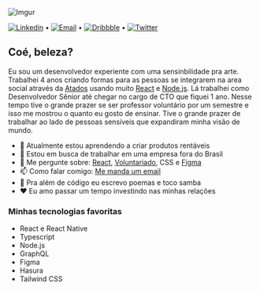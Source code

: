 ![Imgur](https://i.imgur.com/vr2vkm4.png)

[![Linkedin](https://img.shields.io/badge/-Linkedin-blue?style=flat-rounded&logo=Linkedin&logoColor=white&link=https://www.linkedin.com/in/josias-furtado-028500190/)](https://www.linkedin.com/in/vinpac/) • 
[![Email](https://img.shields.io/badge/-Email-c14438?style=flat-rounded&logo=Gmail&logoColor=white&link=mailto:vin175pacheco@gmail.com)](mailto:vin175pacheco@gmail.com) • 
[![Dribbble](https://img.shields.io/badge/-Dribbble-c14438?style=flat-rounded&logo=Dribbble&color=ea4c89&logoColor=white&link=https://dribbble.com/vinpac)](https://dribbble.com/vinpac) • 
[![Twitter](https://img.shields.io/badge/-Dribbble-c14438?style=flat-rounded&logo=Twitter&color=1da1f2&logoColor=white&link=https://twitter.com/sambacode)](https://twitter.com/sambacode)


## Coé, beleza?
Eu sou um desenvolvedor experiente com uma sensinbilidade pra arte. Trabalhei 4 anos criando formas para as pessoas se integrarem na area social através da [Atados](https://atados.com.br) usando muito [React](http://reactjs.org/) e [Node.js](https://nodejs.org/en/). Lá trabalhei como Desenvolvedor Sênior até chegar no cargo de CTO que fiquei 1 ano. Nesse tempo tive o grande prazer se ser professor voluntário por um semestre e isso me mostrou o quanto eu gosto de ensinar. Tive o grande prazer de trabalhar ao lado de pessoas sensíveis que expandiram minha visão de mundo.

- 🌱 Atualmente estou aprendendo a criar produtos rentáveis
- 👯 Estou em busca de trabalhar em uma empresa fora do Brasil
- 💬 Me pergunte sobre: [React](http://reactjs.org/), [Voluntariado](https://atados.com.br), CSS e [Figma](https://www.figma.com/)
- 📫 Como falar comigo: [Me manda um email](mailto:vin175pacheco@gmail.com)
- 🥁 Pra além de código eu escrevo poemas e toco samba
- ❤️ Eu amo passar um tempo investindo nas minhas relações


### Minhas tecnologias favoritas

- React e React Native
- Typescript
- Node.js
- GraphQL
- Figma
- Hasura
- Tailwind CSS
